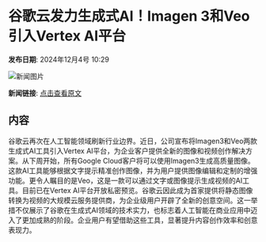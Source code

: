 # 谷歌云发力生成式AI！Imagen 3和Veo引入Vertex AI平台

**发布日期**: 2024年12月4号 10:29

![新闻图片](https://pic.chinaz.com/picmap/thumb/201811151621147122_90.jpg)

**新闻链接**: [点击查看原文](https://www.aibase.com/zh/news/13679)

## 内容

谷歌云再次在人工智能领域刷新行业边界。近日，公司宣布将Imagen3和Veo两款生成式AI工具引入Vertex AI平台，为企业客户提供全新的图像和视频创作解决方案。从下周开始，所有Google Cloud客户将可以使用Imagen3生成高质量图像。这款AI工具能够根据文字提示精准创作图像，并为用户提供图像编辑和定制的增强功能。更令人瞩目的是Veo，这是一款可以通过文字或图像提示生成视频的AI工具。目前已在Vertex AI平台开放私密预览。谷歌云因此成为首家提供将静态图像转换为视频的大规模云服务提供商，为企业级用户开辟了全新的创意空间。这一举措不仅展示了谷歌在生成式AI领域的技术实力，也标志着人工智能在商业应用中迈入了更加成熟的阶段。企业用户有望借助这些工具，显著提升内容创作效率和创意表现力。
